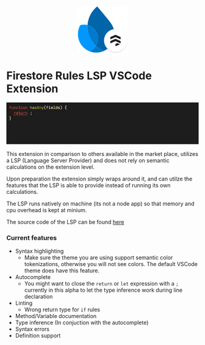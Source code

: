 <p align="center"><img src="./firestore-lsp-logo.png"></img></p>

# Firestore Rules LSP VSCode Extension

<p align="center"><img src="./example.gif"></img></p>

This extension in comparison to others available in the market place, utilizes a LSP (Language Server Provider) and does not rely on semantic calculations on the extension level.

Upon preparation the extension simply wraps around it, and can utilze the features that the LSP is able to provide instead of running its own calculations.

The LSP runs natively on machine (its not a node app) so that memory and cpu overhead is kept at minium.

The source code of the LSP can be found [here](https://github.com/JulindM/firestore-rules-lsp)

### Current features

- Syntax highlighting
  - Make sure the theme you are using support semantic color tokenizations, otherwise you will not see colors. The default VSCode theme does have this feature.
- Autocomplete
  - You might want to close the `return` or `let` expression with a `;` currently in this alpha to let the type inference work during line declaration
- Linting
  - Wrong return type for `if` rules
- Method/Variable documentation
- Type inference (In conjuction with the autocomplete)
- Syntax errors
- Definition support
